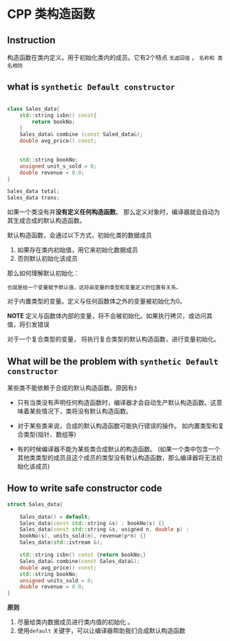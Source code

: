 # CPP 类构造函数 



## Instruction  

构造函数在类内定义。用于初始化类内的成员。它有2个特点 
`无返回值` ， `名称和 类名相同`


## what is `synthetic Default constructor`

```c++

class Sales_data{
    std::string isbn() const{
        return bookNo;
    }
    Sales_data& combine (const Saled_data&);
    double avg_price() const;
    

    std::string bookNo;
    unsigned unit_s_sold = 0; 
    double revenue = 0.0;
}

Sales_data total;
Sales_data trans; 

```

如果一个类没有并**没有定义任何构造函数**。 那么定义对象时，编译器就会自动为其生成合成的默认构造函数。

默认构造函数，会通过以下方式，初始化类的数据成员 

1. 如果存在类内初始值，用它来初始化数据成员 
2. 否则默认初始化该成员 

那么如何理解默认初始化：

``` 
也就是给一个变量赋予默认值，这将由变量的类型和变量定义的位置有关系。
```

对于内置类型的变量。定义与任何函数体之外的变量被初始化为0。

**NOTE** 
定义与函数体内部的变量，将不会被初始化。如果执行拷贝，或访问其值，将引发错误 

对于一个复合类型的变量， 将执行复合类型的默认构造函数，进行变量初始化。 

## What will be the problem with  `synthetic Default constructor`


某些类不能依赖于合成的默认构造函数。原因有`3` 

- 只有当类没有声明任何构造函数时，编译器才会自动生产默认构造函数。这意味着某些情况下，类将没有默认构造函数。 

- 对于某些类来说，合成的默认构造函数可能执行错误的操作。 如内置类型和复合类型(指针、数组等) 

- 有的时候编译器不能为某些类合成默认的构造函数。 (如果一个类中包含一个其他类类型的成员且这个成员的类型没有默认构造函数，那么编译器将无法初始化该成员)

## How to write safe constructor code 




```c++
struct Sales_data{

    Sales_data() = default;
    Sales_data(const std::string &s) : bookNo(s) {}
    Sales_data(const std::string &s, usigned n, double p) :
    bookNo(s), units_sold(n), revenue(p*n) {}
    Sales_data(std::istream &);

    std::string isbn() const {return bookNo;}
    Sales_data& combine(const Sales_data&);
    double avg_price() const;
    std::string bookNo;
    unsigned units_sold = 0;
    double revenue = 0.0;
}
```

**原则** 

1. 尽量给类内数据成员进行类内值的初始化 。
2. 使用`default` 关键字，可以让编译器帮助我们合成默认构造函数 









